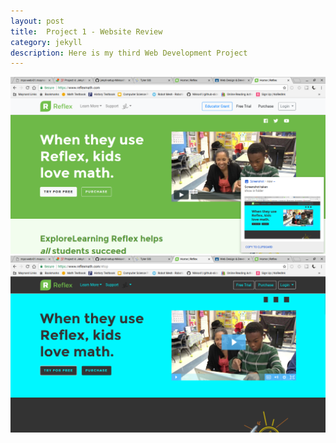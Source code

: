 ```yaml
---
layout: post
title:  Project 1 - Website Review
category: jekyll 
description: Here is my third Web Development Project
---
```

![Before](https://raw.githubusercontent.com/Maynard-Schools/jekyll-setup-NIkko41/master/_posts/Screenshot%202018-10-26%20at%209.08.11%20AM.png)
![After](https://raw.githubusercontent.com/Maynard-Schools/jekyll-setup-NIkko41/master/_posts/Screenshot%202018-10-26%20at%209.08.07%20AM.png)
